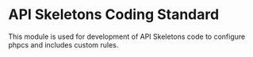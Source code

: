 API Skeletons Coding Standard
=============================

This module is used for development of API Skeletons code
to configure phpcs and includes custom rules.


